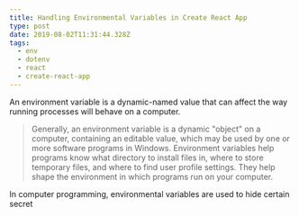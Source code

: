 ```yaml
---
title: Handling Environmental Variables in Create React App
type: post
date: 2019-08-02T11:31:44.328Z
tags:
  - env
  - dotenv
  - react
  - create-react-app
---
```

An environment variable is a dynamic-named value that can affect the way running processes will behave on a computer.

> Generally, an environment variable is a dynamic "object" on a computer, containing an editable value, which may be used by one or more software programs in Windows. Environment variables help programs know what directory to install files in, where to store temporary files, and where to find user profile settings. They help shape the environment in which programs run on your computer.

In computer programming, environmental variables are used to hide certain secret 
